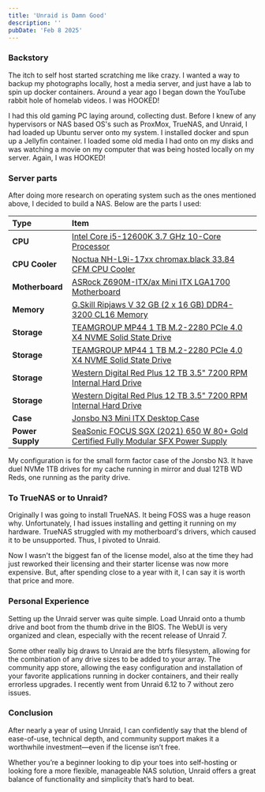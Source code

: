 ```yaml
---
title: 'Unraid is Damn Good'
description: ''
pubDate: 'Feb 8 2025'
---
```


### Backstory

The itch to self host started scratching me like crazy. I wanted a way to backup my photographs locally, host a media server, and just have a lab to spin up docker containers. Around a year ago I began down the YouTube rabbit hole of homelab videos. I was HOOKED!

I had this old gaming PC laying around, collecting dust. Before I knew of any hypervisors or NAS based OS's such as ProxMox, TrueNAS, and Unraid, I had loaded up Ubuntu server onto my system. I installed docker and spun up a Jellyfin container. I loaded some old media I had onto on my disks and was watching a movie on my computer that was being hosted locally on my server. Again, I was HOOKED!

### Server parts

After doing more research on operating system such as the ones mentioned above, I decided to build a NAS. Below are the parts I used:

| Type             | Item                                                                                                                                                                                                                      |
| :--------------- | :------------------------------------------------------------------------------------------------------------------------------------------------------------------------------------------------------------------------ |
| **CPU**          | [Intel Core i5-12600K 3.7 GHz 10-Core Processor](https://pcpartpicker.com/product/BB4Ycf/intel-core-i5-12600k-37-ghz-6-core-processor-bx8071512600k)                                                                      |
| **CPU Cooler**   | [Noctua NH-L9i-17xx chromax.black 33.84 CFM CPU Cooler](https://pcpartpicker.com/product/nJqPxr/noctua-nh-l9i-17xx-chromaxblack-3384-cfm-cpu-cooler-nh-l9i-17xx-chromaxblack)                                             |
| **Motherboard**  | [ASRock Z690M-ITX/ax Mini ITX LGA1700 Motherboard](https://pcpartpicker.com/product/2PYmP6/asrock-z690m-itxax-mini-itx-lga1700-motherboard-z690m-itxax)                                                                   |
| **Memory**       | [G.Skill Ripjaws V 32 GB (2 x 16 GB) DDR4-3200 CL16 Memory](https://pcpartpicker.com/product/kXbkcf/gskill-ripjaws-v-32-gb-2-x-16-gb-ddr4-3200-cl16-memory-f4-3200c16d-32gvk)                                             |
| **Storage**      | [TEAMGROUP MP44 1 TB M.2-2280 PCIe 4.0 X4 NVME Solid State Drive](https://pcpartpicker.com/product/wXkH99/teamgroup-mp44-1-tb-m2-2280-pcie-40-x4-nvme-solid-state-drive-tm8fpw001t0c101)                                  |
| **Storage**      | [TEAMGROUP MP44 1 TB M.2-2280 PCIe 4.0 X4 NVME Solid State Drive](https://pcpartpicker.com/product/wXkH99/teamgroup-mp44-1-tb-m2-2280-pcie-40-x4-nvme-solid-state-drive-tm8fpw001t0c101)                                  |
| **Storage**      | [Western Digital Red Plus 12 TB 3.5" 7200 RPM Internal Hard Drive](https://pcpartpicker.com/product/CK2WGX/western-digital-wd-red-plus-12-tb-35-7200rpm-internal-hard-drive-wd120efbx)                                    |
| **Storage**      | [Western Digital Red Plus 12 TB 3.5" 7200 RPM Internal Hard Drive](https://pcpartpicker.com/product/CK2WGX/western-digital-wd-red-plus-12-tb-35-7200rpm-internal-hard-drive-wd120efbx)                                    |
| **Case**         | [Jonsbo N3 Mini ITX Desktop Case](https://pcpartpicker.com/product/Rf26Mp/jonsbo-n3-mini-itx-desktop-case-n3)                                                                                                             |
| **Power Supply** | [SeaSonic FOCUS SGX (2021) 650 W 80+ Gold Certified Fully Modular SFX Power Supply](https://pcpartpicker.com/product/PkZ9TW/seasonic-focus-sgx-2021-650-w-80-gold-certified-fully-modular-sfx-power-supply-focus-sgx-650) |

My configuration is for the small form factor case of the Jonsbo N3. It have duel NVMe 1TB drives for my cache running in mirror and dual 12TB WD Reds, one running as the parity drive.

### To TrueNAS or to Unraid?

Originally I was going to install TrueNAS. It being FOSS was a huge reason why. Unfortunately, I had issues installing and getting it running on my hardware. TrueNAS struggled with my motherboard's drivers, which caused it to be unsupported. Thus, I pivoted to Unraid.

Now I wasn't the biggest fan of the license model, also at the time they had just reworked their licensing and their starter license was now more expensive. But, after spending close to a year with it, I can say it is worth that price and more.

### Personal Experience

Setting up the Unraid server was quite simple. Load Unraid onto a thumb drive and boot from the thumb drive in the BIOS. The WebUI is very organized and clean, especially with the recent release of Unraid 7.

Some other really big draws to Unraid are the btrfs filesystem, allowing for the combination of any drive sizes to be added to your array. The community app store, allowing the easy configuration and installation of your favorite applications running in docker containers, and their really errorless upgrades. I recently went from Unraid 6.12 to 7 without zero issues.

### Conclusion

After nearly a year of using Unraid, I can confidently say that the blend of ease-of-use, technical depth, and community support makes it a worthwhile investment—even if the license isn’t free. 

Whether you’re a beginner looking to dip your toes into self-hosting or looking fore a more flexible, manageable NAS solution, Unraid offers a great balance of functionality and simplicity that’s hard to beat.

